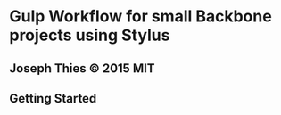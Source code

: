 # Gulp Workflow for small Backbone projects using Stylus

Joseph Thies &copy; 2015 MIT
----
## Getting Started
